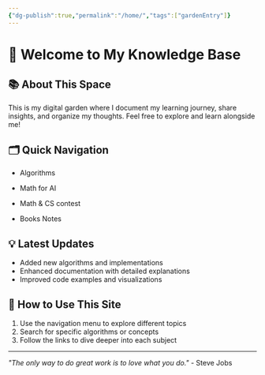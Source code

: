 ```yaml
---
{"dg-publish":true,"permalink":"/home/","tags":["gardenEntry"]}
---
```



# 🌟 Welcome to My Knowledge Base

## 📚 About This Space
This is my digital garden where I document my learning journey, share insights, and organize my thoughts. Feel free to explore and learn alongside me!

## 🗂️ Quick Navigation

+ Algorithms

+ Math for AI

+ Math & CS contest
  
+ Books Notes


## 💡 Latest Updates
- Added new algorithms and implementations
- Enhanced documentation with detailed explanations
- Improved code examples and visualizations

## 📝 How to Use This Site
1. Use the navigation menu to explore different topics
2. Search for specific algorithms or concepts
3. Follow the links to dive deeper into each subject

---

*"The only way to do great work is to love what you do."* - Steve Jobs